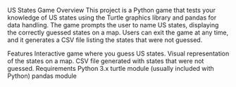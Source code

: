 US States Game
Overview
This project is a Python game that tests your knowledge of US states using the Turtle graphics library and pandas for data handling. The game prompts the user to name US states, displaying the correctly guessed states on a map. Users can exit the game at any time, and it generates a CSV file listing the states that were not guessed.

Features
Interactive game where you guess US states.
Visual representation of the states on a map.
CSV file generated with states that were not guessed.
Requirements
Python 3.x
turtle module (usually included with Python)
pandas module
